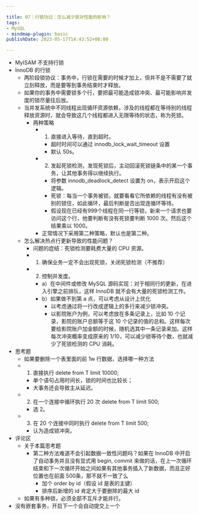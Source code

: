 ```yaml
---

title: 07｜行锁功过：怎么减少锁对性能的影响？
tags:
- MySQL
- mindmap-plugin: basic
publishDate: 2023-05-17T14:43:52+08:00

---
```


- MyISAM 不支持行锁
- InnoDB 的行锁
  - 两阶段锁协议：事务中，行锁在需要的时候才加上，但并不是不需要了就立刻释放，而是要等到事务结束时才释放。
  - 如果你的事务中需要锁多个行，要把最可能造成锁冲突、最可能影响并发度的锁尽量往后放。
  - 当并发系统中不同线程出现循环资源依赖，涉及的线程都在等待别的线程释放资源时，就会导致这几个线程都进入无限等待的状态，称为死锁。
    - 两种策略
      - 1. 直接进入等待，直到超时。
        - 超时时间可以通过 innodb_lock_wait_timeout 设置
        - 默认 50s。
      - 2. 发起死锁检测，发现死锁后，主动回滚死锁链条中的某一个事务，让其他事务得以继续执行。
        - 将参数 innodb_deadlock_detect 设置为 on，表示开启这个逻辑。
        - 死锁：每当一个事务被锁，就要看看它所依赖的线程有没有被别的锁住，如此循环，最后判断是否出现连循环等待。
        - 假设现在已经有999个线程在同一行等锁，新来一个请求也要访问这个行，他要判断有没有死锁要判断 1000 次。然后这个结果乘以 1000。
      - 正常情况下采用第二种策略，默认也是第二种。
  - 怎么解决热点行更新导致的性能问题？
    - 问题的症结：死锁检测要耗费大量的 CPU 资源。
    - 1. 确保业务一定不会出现死锁，关闭死锁检测（不推荐）
    - 2. 控制并发度。
      - a）在中间件或修改 MySQL 源码实现：对于相同行的更新，在进入引擎之前排队，这样 InnoDB 就不会有大量的死锁检测工作。
      - b）如果做不到第 a 点，可以考虑从设计上优化
        - 以考虑通过将一行改成逻辑上的多行来减少锁冲突。
        - 以影院账户为例，可以考虑放在多条记录上，比如 10 个记录，影院的账户总额等于这 10 个记录的值的总和。这样每次要给影院账户加金额的时候，随机选其中一条记录来加。这样每次冲突概率变成原来的 1/10，可以减少锁等待个数，也就减少了死锁检测的 CPU 消耗。
- 思考题
  - 如果要删除一个表里面的前 1w 行数据，选择哪一种方法
  - 1. 直接执行 delete from T limit 10000;
    - 单个语句占用时间长，锁的时间也比较长；
    - 大事务还会导致主从延迟。
  - 2. 在一个连接中循环执行 20 次 delete from T limit 500;
    - 选 2。
  - 3. 在 20 个连接中同时执行 delete from T limit 500;
    - 认为造成锁冲突。
- 评论区
  - 关于本篇思考题
    - 第二种方法难道不会引起数据一致性问题吗？如果在 InnoDB 中开启了自动事务并且没有显式用 begin, commit 来做的话，在上一次循环结束和下一次循环开始之间如果有其他事务插入了新数据，而且正好位置也在前面 500条，那不就不一致了么
      - 加个 order by id（假设 id 是表的主键）
      - 排序后新增的 id 肯定大于要删除的最大 id
  - 如果有多种锁，必须全部不互斥才能并行。
- 没有嵌套事务，开启下一个会自动提交上一个
